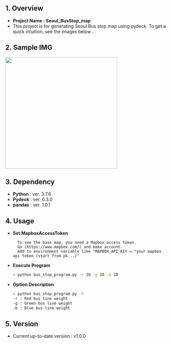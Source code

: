 

## 1. Overview
- **Project Name : Seoul_BusStop_map**
- This project is for generating Seoul Bus stop map using pydeck. To get a quick intuition, see the images below .

## 2. Sample IMG
<img src = "https://raw.githubusercontent.com/jk121925/jk_coding_study/master/Sample%20image/sample_img.jpg"  width = "350"> 


## 3. Dependency
- **Python** : ver. 3.7.6
- **Pydeck** : ver. 0.3.0
- **pandas** : ver. 1.0.1

## 4. Usage  

- **Set MapboxAccessToken**
  ```
    To see the base map, you need a Mapbox access token. 
    Go (https://www.mapbox.com/) and make account.
    Add to environment variable like "MAPBOX_API_KEY = "your mapbox api token (start from pk...)"
  ```
- **Execute Program**  
  ```Bash
  > python bus_stop_program.py -r 10 -g 10 -b 10
  ```
- **Option Description**  
  ```Bash
  > python bus_stop_program.py -h
  -r : Red bus line weight
  -g : Green bus line weight
  -b : Blue bus line weight
  ```
  

## 5. Version
- Current up-to-date version : v1.0.0
